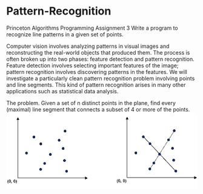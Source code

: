 # Pattern-Recognition
Princeton Algorithms Programming Assignment 3
Write a program to recognize line patterns in a given set of points.

Computer vision involves analyzing patterns in visual images and reconstructing the real-world objects that produced them. The process is often broken up into two phases: feature detection and pattern recognition. Feature detection involves selecting important features of the image; pattern recognition involves discovering patterns in the features. We will investigate a particularly clean pattern recognition problem involving points and line segments. This kind of pattern recognition arises in many other applications such as statistical data analysis.

The problem. Given a set of n distinct points in the plane, find every (maximal) line segment that connects a subset of 4 or more of the points. 
![lines2](https://github.com/Sidney-L/Pattern-Recognition/raw/master/pic/lines2.png)
